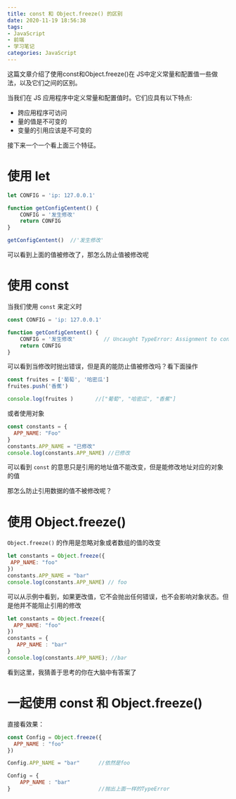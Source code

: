 ```yaml
---
title: const 和 Object.freeze() 的区别
date: 2020-11-19 18:56:38
tags:
- JavaScript
- 前端
- 学习笔记
categories: JavaScript
---
```


这篇文章介绍了使用const和Object.freeze()在 JS中定义常量和配置值一些做法，以及它们之间的区别。

<!-- more -->

当我们在 JS 应用程序中定义常量和配置值时。它们应具有以下特点:
* 跨应用程序可访问
* 量的值是不可变的
* 变量的引用应该是不可变的

接下来一个一个看上面三个特征。

# 使用 let

```js
let CONFIG = 'ip: 127.0.0.1'

function getConfigCentent() {
    CONFIG = '发生修改'
    return CONFIG
}

getConfigCentent()  //'发生修改'
```
可以看到上面的值被修改了，那怎么防止值被修改呢

# 使用 const
当我们使用 `const` 来定义时

```js
const CONFIG = 'ip: 127.0.0.1'

function getConfigCentent() {
    CONFIG = '发生修改'         // Uncaught TypeError: Assignment to constant variable.
    return CONFIG               
}
```
可以看到当修改时抛出错误，但是真的能防止值被修改吗？看下面操作
```js
const fruites = ['葡萄', '哈密瓜']
fruites.push('香蕉')

console.log(fruites )       //["葡萄", "哈密瓜", "香蕉"]
```
或者使用对象
```js
const constants = {
  APP_NAME: "Foo"
}
constants.APP_NAME = "已修改"
console.log(constants.APP_NAME) //已修改
```
可以看到 `const` 的意思只是引用的地址值不能改变，但是能修改地址对应的对象的值

那怎么防止引用数据的值不被修改呢？

# 使用 Object.freeze()
 `Object.freeze()` 的作用是忽略对象或者数组的值的改变
 ```js
let constants = Object.freeze({
  APP_NAME: "foo"
})
constants.APP_NAME = "bar"
console.log(constants.APP_NAME) // foo
 ```
可以从示例中看到，如果更改值，它不会抛出任何错误，也不会影响对象状态。但是他并不能阻止引用的修改
```js
let constants = Object.freeze({
  APP_NAME: "foo"
})
constants = {
   APP_NAME : "bar"
}
console.log(constants.APP_NAME); //bar
```

看到这里，我猜善于思考的你在大脑中有答案了

# 一起使用 const 和 Object.freeze()
直接看效果：
```js
const Config = Object.freeze({
  APP_NAME : "foo"
})

Config.APP_NAME = "bar"      //依然是foo

Config = {
    APP_NAME : "bar"
}                            //抛出上面一样的TypeError
```


